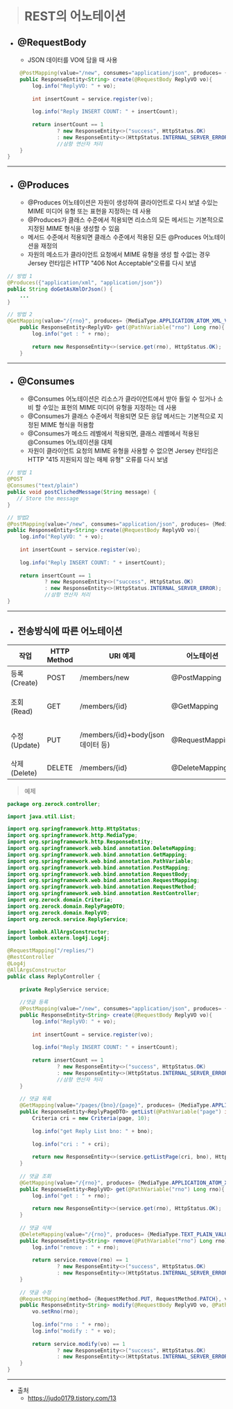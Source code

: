 ># REST의 어노테이션

- ## @RequestBody
	- JSON 데이터를 VO에 담을 때 사용
```java
	@PostMapping(value="/new", consumes="application/json", produces= {MediaType.TEXT_PLAIN_VALUE})
	public ResponseEntity<String> create(@RequestBody ReplyVO vo){
		log.info("ReplyVO: " + vo);
		
		int insertCount = service.register(vo);
		
		log.info("Reply INSERT COUNT: " + insertCount);
		
		return insertCount == 1
				? new ResponseEntity<>("success", HttpStatus.OK)
				: new ResponseEntity<>(HttpStatus.INTERNAL_SERVER_ERROR);
				//삼항 연산자 처리
	}
}
```
----------
- ## @Produces
	- @Produces 어노테이션은 자원이 생성하여 클라이언트로 다시 보낼 수있는 MIME 미디어 유형 또는 표현을 지정하는 데 사용
	- @Produces가 클래스 수준에서 적용되면 리소스의 모든 메서드는 기본적으로 지정된 MIME 형식을 생성할 수 있음
	- 메서드 수준에서 적용되면 클래스 수준에서 적용된 모든 @Produces 어노테이션을 재정의
	- 자원의 메소드가 클라이언트 요청에서 MIME 유형을 생성 할 수없는 경우 Jersey 런타임은 HTTP "406 Not Acceptable"오류를 다시 보냄
```java
// 방법 1
@Produces({"application/xml", "application/json"})
public String doGetAsXmlOrJson() {
	...
}

// 방법 2
@GetMapping(value="/{rno}", produces= {MediaType.APPLICATION_ATOM_XML_VALUE, MediaType.APPLICATION_JSON_UTF8_VALUE})
	public ResponseEntity<ReplyVO> get(@PathVariable("rno") Long rno){
		log.info("get : " + rno);
		
		return new ResponseEntity<>(service.get(rno), HttpStatus.OK);
	}
```
---------
- ## @Consumes
	- @Consumes 어노테이션은 리소스가 클라이언트에서 받아 들일 수 있거나 소비 할 수있는 표현의 MIME 미디어 유형을 지정하는 데 사용
	- @Consumes가 클래스 수준에서 적용되면 모든 응답 메서드는 기본적으로 지정된 MIME 형식을 허용함
	-  @Consumes가 메소드 레벨에서 적용되면, 클래스 레벨에서 적용된 @Consumes 어노테이션을 대체
	- 자원이 클라이언트 요청의 MIME 유형을 사용할 수 없으면 Jersey 런타임은 HTTP "415 지원되지 않는 매체 유형" 오류를 다시 보냄
```java
// 방법 1
@POST
@Consumes("text/plain")
public void postClichedMessage(String message) {
   // Store the message
}

// 방법2
@PostMapping(value="/new", consumes="application/json", produces= {MediaType.TEXT_PLAIN_VALUE})
public ResponseEntity<String> create(@RequestBody ReplyVO vo){
	log.info("ReplyVO: " + vo);
	
	int insertCount = service.register(vo);
	
	log.info("Reply INSERT COUNT: " + insertCount);
	
	return insertCount == 1
			? new ResponseEntity<>("success", HttpStatus.OK)
			: new ResponseEntity<>(HttpStatus.INTERNAL_SERVER_ERROR);
			//삼항 연산자 처리
}
```
--------
- ## 전송방식에 따른 어노테이션

|작업|HTTP Method|URI 예제|어노테이션|Operation Performed|
|---|---|---|---|---|
|등록(Create)|POST|/members/new|@PostMapping|리소스를 가져옴|
|조회(Read)|GET|/members/{id}|@GetMapping|정의된 의미가 없으면 자원을 생성|
|수정(Update)|PUT|/members/{id}+body(json데이터 등)|@RequestMapping|자원을 생성하거나 업데이트|
|삭제(Delete)|DELETE|/members/{id}|@DeleteMapping|자원을 삭제|
> 예제
```java
package org.zerock.controller;

import java.util.List;

import org.springframework.http.HttpStatus;
import org.springframework.http.MediaType;
import org.springframework.http.ResponseEntity;
import org.springframework.web.bind.annotation.DeleteMapping;
import org.springframework.web.bind.annotation.GetMapping;
import org.springframework.web.bind.annotation.PathVariable;
import org.springframework.web.bind.annotation.PostMapping;
import org.springframework.web.bind.annotation.RequestBody;
import org.springframework.web.bind.annotation.RequestMapping;
import org.springframework.web.bind.annotation.RequestMethod;
import org.springframework.web.bind.annotation.RestController;
import org.zerock.domain.Criteria;
import org.zerock.domain.ReplyPageDTO;
import org.zerock.domain.ReplyVO;
import org.zerock.service.ReplyService;

import lombok.AllArgsConstructor;
import lombok.extern.log4j.Log4j;

@RequestMapping("/replies/")
@RestController
@Log4j
@AllArgsConstructor
public class ReplyController {
	
	private ReplyService service;
	
	//댓글 등록
	@PostMapping(value="/new", consumes="application/json", produces= {MediaType.TEXT_PLAIN_VALUE})
	public ResponseEntity<String> create(@RequestBody ReplyVO vo){
		log.info("ReplyVO: " + vo);
		
		int insertCount = service.register(vo);
		
		log.info("Reply INSERT COUNT: " + insertCount);
		
		return insertCount == 1
				? new ResponseEntity<>("success", HttpStatus.OK)
				: new ResponseEntity<>(HttpStatus.INTERNAL_SERVER_ERROR);
				//삼항 연산자 처리
	}
	
	// 댓글 목록
	@GetMapping(value="/pages/{bno}/{page}", produces= {MediaType.APPLICATION_ATOM_XML_VALUE, MediaType.APPLICATION_JSON_UTF8_VALUE})
	public ResponseEntity<ReplyPageDTO> getList(@PathVariable("page") int page, @PathVariable("bno") Long bno){
		Criteria cri = new Criteria(page, 10);
		
		log.info("get Reply List bno: " + bno);
		
		log.info("cri : " + cri);
		
		return new ResponseEntity<>(service.getListPage(cri, bno), HttpStatus.OK);
	}
	
	// 댓글 조회
	@GetMapping(value="/{rno}", produces= {MediaType.APPLICATION_ATOM_XML_VALUE, MediaType.APPLICATION_JSON_UTF8_VALUE})
	public ResponseEntity<ReplyVO> get(@PathVariable("rno") Long rno){
		log.info("get : " + rno);
		
		return new ResponseEntity<>(service.get(rno), HttpStatus.OK);
	}
	
	// 댓글 삭제
	@DeleteMapping(value="/{rno}", produces= {MediaType.TEXT_PLAIN_VALUE})
	public ResponseEntity<String> remove(@PathVariable("rno") Long rno){
		log.info("remove : " + rno);
		
		return service.remove(rno) == 1
				? new ResponseEntity<>("success", HttpStatus.OK)
				: new ResponseEntity<>(HttpStatus.INTERNAL_SERVER_ERROR);
	}
	
	// 댓글 수정
	@RequestMapping(method= {RequestMethod.PUT, RequestMethod.PATCH}, value="/{rno}", consumes="application/json", produces= {MediaType.TEXT_PLAIN_VALUE})
	public ResponseEntity<String> modify(@RequestBody ReplyVO vo, @PathVariable("rno") Long rno){
		vo.setRno(rno);
		
		log.info("rno : " + rno);
		log.info("modify : " + vo);
		
		return service.modify(vo) == 1
				? new ResponseEntity<>("success", HttpStatus.OK)
				: new ResponseEntity<>(HttpStatus.INTERNAL_SERVER_ERROR);
	}
}
```
-------
- 출처
	- https://judo0179.tistory.com/13
